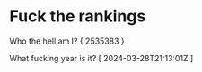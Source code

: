# Fuck the rankings

Who the hell am I?
{ 2535383 }

What fucking year is it?
[ 2024-03-28T21:13:01Z ]
